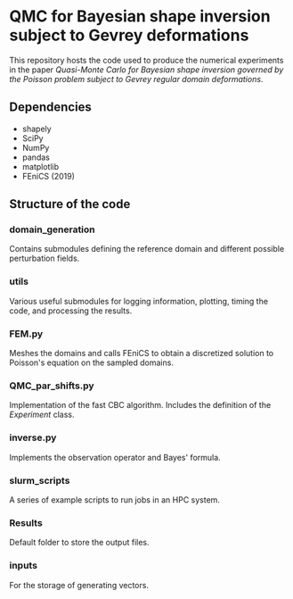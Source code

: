 # QMC for Bayesian shape inversion subject to Gevrey deformations

This repository hosts the code used to produce the numerical experiments in the paper _Quasi-Monte Carlo for Bayesian shape inversion governed by the Poisson problem subject to Gevrey regular domain deformations_.

## Dependencies

- shapely
- SciPy
- NumPy
- pandas
- matplotlib
- FEniCS (2019)

## Structure of the code

### domain_generation
Contains submodules defining the reference domain and different possible perturbation fields.

### utils
Various useful submodules for logging information, plotting, timing the code, and processing the results.

### FEM.py
Meshes the domains and calls FEniCS to obtain a discretized solution to Poisson's equation on the sampled domains.

### QMC_par_shifts.py
Implementation of the fast CBC algorithm. Includes the definition of the _Experiment_ class.

### inverse.py
Implements the observation operator and Bayes' formula.

### slurm_scripts
A series of example scripts to run jobs in an HPC system.

### Results
Default folder to store the output files.

### inputs
For the storage of generating vectors.

